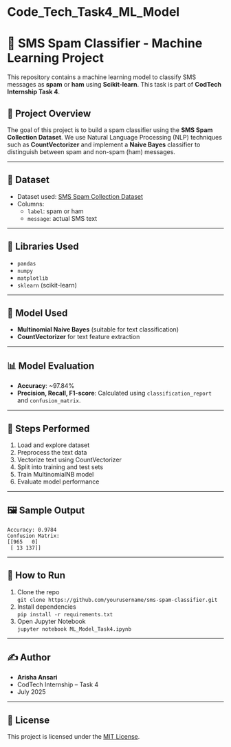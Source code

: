 # Code_Tech_Task4_ML_Model

# 📧 SMS Spam Classifier - Machine Learning Project

This repository contains a machine learning model to classify SMS messages as **spam** or **ham** using **Scikit-learn**. This task is part of **CodTech Internship Task 4**.

## 🚀 Project Overview

The goal of this project is to build a spam classifier using the **SMS Spam Collection Dataset**. We use Natural Language Processing (NLP) techniques such as **CountVectorizer** and implement a **Naive Bayes** classifier to distinguish between spam and non-spam (ham) messages.

---

## 📁 Dataset

- Dataset used: [SMS Spam Collection Dataset](https://www.kaggle.com/uciml/sms-spam-collection-dataset)
- Columns:
  - `label`: spam or ham
  - `message`: actual SMS text

---

## 🔧 Libraries Used

- `pandas`
- `numpy`
- `matplotlib`
- `sklearn` (scikit-learn)

---

## 🧠 Model Used

- **Multinomial Naive Bayes** (suitable for text classification)
- **CountVectorizer** for text feature extraction

---

## 📊 Model Evaluation

- **Accuracy**: ~97.84%
- **Precision, Recall, F1-score**: Calculated using `classification_report` and `confusion_matrix`.

---

## 🧪 Steps Performed

1. Load and explore dataset
2. Preprocess the text data
3. Vectorize text using CountVectorizer
4. Split into training and test sets
5. Train MultinomialNB model
6. Evaluate model performance

---

## 🖼️ Sample Output

```
Accuracy: 0.9784
Confusion Matrix:
[[965   0]
 [ 13 137]]
```

---

## 📂 How to Run

1. Clone the repo  
   `git clone https://github.com/yourusername/sms-spam-classifier.git`
2. Install dependencies  
   `pip install -r requirements.txt`
3. Open Jupyter Notebook  
   `jupyter notebook ML_Model_Task4.ipynb`

---

## ✍️ Author

- **Arisha Ansari**  
- CodTech Internship – Task 4  
- July 2025

---

## 📄 License

This project is licensed under the [MIT License](LICENSE).
